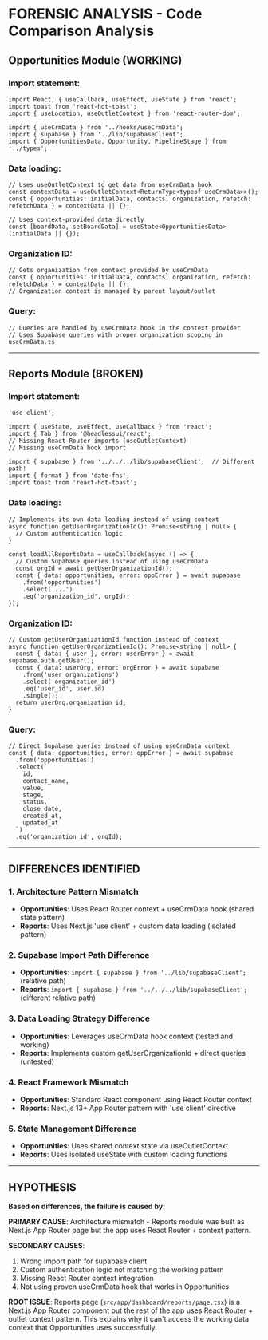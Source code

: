 # FORENSIC ANALYSIS - Code Comparison Analysis

## Opportunities Module (WORKING)

### Import statement:
```tsx
import React, { useCallback, useEffect, useState } from 'react';
import toast from 'react-hot-toast';
import { useLocation, useOutletContext } from 'react-router-dom';

import { useCrmData } from '../hooks/useCrmData';
import { supabase } from '../lib/supabaseClient';
import { OpportunitiesData, Opportunity, PipelineStage } from '../types';
```

### Data loading:
```tsx
// Uses useOutletContext to get data from useCrmData hook
const contextData = useOutletContext<ReturnType<typeof useCrmData>>();
const { opportunities: initialData, contacts, organization, refetch: refetchData } = contextData || {};

// Uses context-provided data directly
const [boardData, setBoardData] = useState<OpportunitiesData>(initialData || {});
```

### Organization ID:
```tsx
// Gets organization from context provided by useCrmData
const { opportunities: initialData, contacts, organization, refetch: refetchData } = contextData || {};
// Organization context is managed by parent layout/outlet
```

### Query:
```tsx
// Queries are handled by useCrmData hook in the context provider
// Uses Supabase queries with proper organization scoping in useCrmData.ts
```

---

## Reports Module (BROKEN)

### Import statement:
```tsx
'use client';

import { useState, useEffect, useCallback } from 'react';
import { Tab } from '@headlessui/react';
// Missing React Router imports (useOutletContext)
// Missing useCrmData hook import

import { supabase } from '../../../lib/supabaseClient';  // Different path!
import { format } from 'date-fns';
import toast from 'react-hot-toast';
```

### Data loading:
```tsx
// Implements its own data loading instead of using context
async function getUserOrganizationId(): Promise<string | null> {
  // Custom authentication logic
}

const loadAllReportsData = useCallback(async () => {
  // Custom Supabase queries instead of using useCrmData
  const orgId = await getUserOrganizationId();
  const { data: opportunities, error: oppError } = await supabase
    .from('opportunities')
    .select('...')
    .eq('organization_id', orgId);
});
```

### Organization ID:
```tsx
// Custom getUserOrganizationId function instead of context
async function getUserOrganizationId(): Promise<string | null> {
  const { data: { user }, error: userError } = await supabase.auth.getUser();
  const { data: userOrg, error: orgError } = await supabase
    .from('user_organizations')
    .select('organization_id')
    .eq('user_id', user.id)
    .single();
  return userOrg.organization_id;
}
```

### Query:
```tsx
// Direct Supabase queries instead of using useCrmData context
const { data: opportunities, error: oppError } = await supabase
  .from('opportunities')
  .select(`
    id,
    contact_name,
    value,
    stage,
    status,
    close_date,
    created_at,
    updated_at
  `)
  .eq('organization_id', orgId);
```

---

## DIFFERENCES IDENTIFIED

### 1. Architecture Pattern Mismatch
- **Opportunities**: Uses React Router context + useCrmData hook (shared state pattern)
- **Reports**: Uses Next.js 'use client' + custom data loading (isolated pattern)

### 2. Supabase Import Path Difference
- **Opportunities**: `import { supabase } from '../lib/supabaseClient';` (relative path)
- **Reports**: `import { supabase } from '../../../lib/supabaseClient';` (different relative path)

### 3. Data Loading Strategy Difference
- **Opportunities**: Leverages useCrmData hook context (tested and working)
- **Reports**: Implements custom getUserOrganizationId + direct queries (untested)

### 4. React Framework Mismatch
- **Opportunities**: Standard React component using React Router context
- **Reports**: Next.js 13+ App Router pattern with 'use client' directive

### 5. State Management Difference
- **Opportunities**: Uses shared context state via useOutletContext
- **Reports**: Uses isolated useState with custom loading functions

---

## HYPOTHESIS

**Based on differences, the failure is caused by:**

**PRIMARY CAUSE**: Architecture mismatch - Reports module was built as Next.js App Router page but the app uses React Router + context pattern.

**SECONDARY CAUSES**:
1. Wrong import path for supabase client
2. Custom authentication logic not matching the working pattern
3. Missing React Router context integration
4. Not using proven useCrmData hook that works in Opportunities

**ROOT ISSUE**: Reports page (`src/app/dashboard/reports/page.tsx`) is a Next.js App Router component but the rest of the app uses React Router + outlet context pattern. This explains why it can't access the working data context that Opportunities uses successfully.